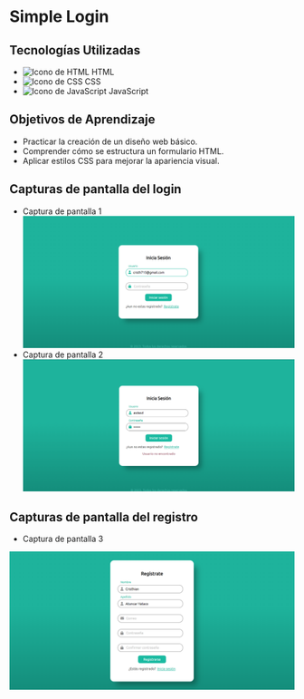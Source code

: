 # Simple Login
## Tecnologías Utilizadas
- <img src="https://cdn-icons-png.flaticon.com/512/732/732212.png" alt="Icono de HTML" width="15" height="15"> HTML
- <img src="https://cdn4.iconfinder.com/data/icons/social-media-logos-6/512/121-css3-512.png" alt="Icono de CSS" width="15" height="15"> CSS
- <img src="https://upload.wikimedia.org/wikipedia/commons/thumb/9/99/Unofficial_JavaScript_logo_2.svg/800px-Unofficial_JavaScript_logo_2.svg.png" alt="Icono de JavaScript" width="15" height="15"> JavaScript
## Objetivos de Aprendizaje
- Practicar la creación de un diseño web básico.
- Comprender cómo se estructura un formulario HTML.
- Aplicar estilos CSS para mejorar la apariencia visual.  
## Capturas de pantalla del login
  - Captura de pantalla 1 <br>
  <img src="Screenshots/login2.png" alt="Login" width="800"><br>
  - Captura de pantalla 2 <br>
  <img src="Screenshots/login3.png" alt="Login" width="800"><br>
## Capturas de pantalla del registro
  - Captura de pantalla 3 <br>
  <img src="Screenshots/Registro1.png" alt="Login" width="800">
  